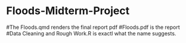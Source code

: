 # Floods-Midterm-Project
#The Floods.qmd renders the final report pdf
#Floods.pdf is the report
#Data Cleaning and Rough Work.R is exactl what the name suggests. 